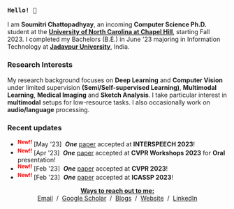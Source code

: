 <h3><code>Hello! 👋<br/></code></h3> 

<p>I am <b>Soumitri Chattopadhyay</b>, an incoming <b>Computer Science Ph.D.</b> student at the <a href="https://cs.unc.edu/" target="_blank"><strong>University of North Carolina at Chapel Hill</strong></a>, starting Fall 2023. I completed my Bachelors (B.E.) in June '23 majoring in Information Technology at <a href="http://www.jaduniv.edu.in" target="_blank"><strong>Jadavpur University</strong></a>, India.</p>

<h3>Research Interests</h3>

<p>
                My research background focuses on <b>Deep Learning</b> and <b>Computer Vision</b> under limited supervision <b>(Semi/Self-supervised Learning)</b>, <b>Multimodal Learning</b>, <b>Medical Imaging</b> and <b>Sketch Analysis</b>. I take particular interest in <strong>multimodal</strong> setups for low-resource tasks.  I also occasionally work on <b>audio/language</b> processing.  
<br>
  
  <h3>Recent updates</h3>
<ul id="news" >
              <li><sup>
                <font color="red"><strong>New!!</strong></font>
              </sup>[May '23]&nbsp; <b><em>One</em></b> <a href="https://arxiv.org/abs/2306.02680">paper</a> accepted at <b>INTERSPEECH 2023</b>!</li>
              <li><sup>
                <font color="red"><strong>New!!</strong></font>
              </sup>[Apr '23]&nbsp; <b><em>One</em></b> <a href="https://openaccess.thecvf.com/content/CVPR2023W/ECV/html/Bhattacharyya_DeCAtt_Efficient_Vision_Transformers_With_Decorrelated_Attention_Heads_CVPRW_2023_paper.html">paper</a> accepted at <b>CVPR Workshops 2023</b> for <b>Oral</b> presentation!</li>
              <li><sup>
                <font color="red"><strong>New!!</strong></font>
              </sup>[Feb '23]&nbsp; <b><em>One</em></b> <a href="https://openaccess.thecvf.com/content/CVPR2023/html/Sain_Exploiting_Unlabelled_Photos_for_Stronger_Fine-Grained_SBIR_CVPR_2023_paper.html">paper</a> accepted at <b>CVPR 2023</b>!</li>
              <li><sup>
                <font color="red"><strong>New!!</strong></font>
              </sup>[Feb '23]&nbsp; <b><em>One</em></b> <a href="https://ieeexplore.ieee.org/abstract/document/10094869">paper</a> accepted at <b>ICASSP 2023</b>!</li>
</ul>
<p align="center"><strong><u>Ways to reach out to me:</u></strong><br>
<!-- <p align="center"> -->
                <a href="mailto:soumitri.chattopadhyay@gmail.com">Email</a> &nbsp/&nbsp
<!--                 <a href="https://drive.google.com/file/d/1OqBNcu8g0NIV2onTXgaLIou54xZWzccY/view" target="_blank">CV</a> &nbsp/&nbsp -->
                <a href="https://scholar.google.com/citations?hl=en&user=AyMx6O4AAAAJ" target="_blank">Google Scholar</a> &nbsp/&nbsp
                <a href="https://medium.com/@soumitri2001" target="_blank">Blogs</a> &nbsp/&nbsp
                <a href="https://soumitri2001.github.io" target="_blank">Website</a> &nbsp/&nbsp
                <a href="https://www.linkedin.com/in/soumitri-chattopadhyay/" target="_blank">LinkedIn</a> 
              </p>
